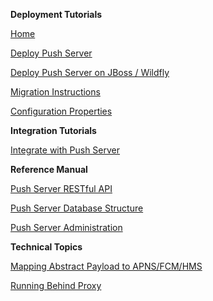**Deployment Tutorials**

[Home](./Readme.md)

[Deploy Push Server](./Deploying-Push-Server.md)

[Deploy Push Server on JBoss / Wildfly](./Deploying-Wildfly.md)

[Migration Instructions](./Migration-Instructions.md)

[Configuration Properties](./Configuration-Properties.md)

**Integration Tutorials**

[Integrate with Push Server](./Push-Server-Integration.md)

**Reference Manual**

[Push Server RESTful API](./Push-Server-API.md)

[Push Server Database Structure](./Push-Server-Database.md)

[Push Server Administration](./Push-Server-Administration.md)

**Technical Topics**

[Mapping Abstract Payload to APNS/FCM/HMS](./Push-Message-Payload-Mapping.md)

[Running Behind Proxy](./Running-Behind-Proxy.md)
